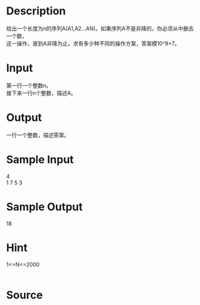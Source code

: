 
# Description

<div class="content"><div>给出一个长度为n的序列A(A1,A2...AN)。如果序列A不是非降的，你必须从中删去一个数，</div>
<div>这一操作，直到A非降为止。求有多少种不同的操作方案，答案模10^9+7。</div>
<div></div>
<p></p></div>

# Input

<div class="content"><div>第一行一个整数n。</div>
<div>接下来一行n个整数，描述A。</div>
<p></p></div>

# Output

<div class="content"><p>一行一个整数，描述答案。</p>
<p></p></div>

# Sample Input

<div class="content"><span class="sampledata">4<br/>
1 7 5 3</span></div>

# Sample Output

<div class="content"><span class="sampledata">18</span></div>

# Hint

<div class="content"><p></p><div>1&lt;=N&lt;=2000</div><br/>
<p></p><p></p></div>

# Source

<div class="content"><p><a href="problemset.php?search="></a></p></div>

